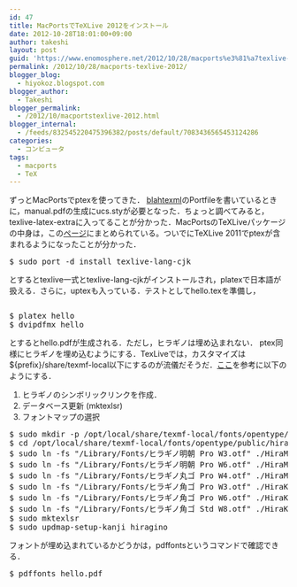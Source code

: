 ```yaml
---
id: 47
title: MacPortsでTeXLive 2012をインストール
date: 2012-10-28T18:01:00+09:00
author: takeshi
layout: post
guid: 'https://www.enomosphere.net/2012/10/28/macports%e3%81%a7texlive-2012%e3%82%92%e3%82%a4%e3%83%b3%e3%82%b9%e3%83%88%e3%83%bc%e3%83%ab/'
permalink: /2012/10/28/macports-texlive-2012/
blogger_blog:
  - hiyokoz.blogspot.com
blogger_author:
  - Takeshi
blogger_permalink:
  - /2012/10/macportstexlive-2012.html
blogger_internal:
  - /feeds/832545220475396382/posts/default/7083436565453124286
categories:
  - コンピュータ
tags:
  - macports
  - TeX
---
```

ずっとMacPortsでptexを使ってきた． <!--more--><a href="https://svn.macports.org/repository/macports/trunk/dports/tex/blahtexml/Portfile">blahtexml</a>のPortfileを書いているときに，manual.pdfの生成にucs.styが必要となった．ちょっと調べてみると，texlive-latex-extraに入ってることが分かった．MacPortsのTeXLiveパッケージの中身は，この<a href="http://trac.macports.org/wiki/TeXLivePackages">ページ</a>にまとめられている。ついでにTeXLive 2011でptexが含まれるようになったことが分かった．
<pre>$ sudo port -d install texlive-lang-cjk</pre>
とするとtexlive一式とtexlive-lang-cjkがインストールされ，platexで日本語が扱える．さらに，uptexも入っている．テストとしてhello.texを準備し，
<pre></pre>
<pre>$ platex hello
$ dvipdfmx hello</pre>
とするとhello.pdfが生成される．ただし，ヒラギノは埋め込まれない． ptex同様にヒラギノを埋め込むようにする．TexLiveでは，カスタマイズは${prefix}/share/texmf-local以下にするのが流儀だそうだ．<a href="http://www.fugenji.org/~thomas/texlive-guide/font_setup.html">ここ</a>を参考に以下のようにする．
<ol>
 	<li>ヒラギノのシンボリックリンクを作成．</li>
 	<li>データベース更新 (mktexlsr)</li>
 	<li>フォントマップの選択</li>
</ol>
<pre>$ sudo mkdir -p /opt/local/share/texmf-local/fonts/opentype/public/hiragino/
$ cd /opt/local/share/texmf-local/fonts/opentype/public/hiragino/
$ sudo ln -fs "/Library/Fonts/ヒラギノ明朝 Pro W3.otf" ./HiraMinPro-W3.otf 
$ sudo ln -fs "/Library/Fonts/ヒラギノ明朝 Pro W6.otf" ./HiraMinPro-W6.otf
$ sudo ln -fs "/Library/Fonts/ヒラギノ丸ゴ Pro W4.otf" ./HiraMaruPro-W4.otf
$ sudo ln -fs "/Library/Fonts/ヒラギノ角ゴ Pro W3.otf" ./HiraKakuPro-W3.otf
$ sudo ln -fs "/Library/Fonts/ヒラギノ角ゴ Pro W6.otf" ./HiraKakuPro-W6.otf
$ sudo ln -fs "/Library/Fonts/ヒラギノ角ゴ Std W8.otf" ./HiraKakuStd-W8.otf
$ sudo mktexlsr
$ sudo updmap-setup-kanji hiragino</pre>
フォントが埋め込まれているかどうかは，pdffontsというコマンドで確認できる．
<pre>$ pdffonts hello.pdf</pre>